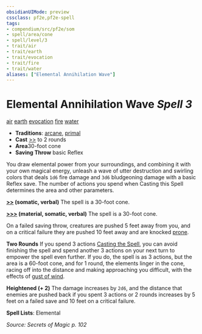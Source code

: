 ```yaml
---
obsidianUIMode: preview
cssclass: pf2e,pf2e-spell
tags:
- compendium/src/pf2e/som
- spell/area/cone
- spell/level/3
- trait/air
- trait/earth
- trait/evocation
- trait/fire
- trait/water
aliases: ["Elemental Annihilation Wave"]
---
```

# Elemental Annihilation Wave *Spell 3*   
[air](rules/traits/air.md "Air Energy & Element Trait")  [earth](rules/traits/earth.md "Earth Energy & Element Trait")  [evocation](rules/traits/evocation.md "Evocation School Trait")  [fire](rules/traits/fire.md "Fire Energy & Element Trait")  [water](rules/traits/water.md "Water Energy & Element Trait")  

- **Traditions**: [arcane](rules/traits/arcane.md "Arcane Tradition Trait"), [primal](rules/traits/primal.md "Primal Tradition Trait")
- **Cast** [>>](rules/core-rulebook/chapter-9-playing-the-game.md#Actions "Two-Action") to 2 rounds 
- **Area**30-foot cone
- **Saving Throw**  basic Reflex

You draw elemental power from your surroundings, and combining it with your own magical energy, unleash a wave of utter destruction and swirling colors that deals `1d6` fire damage and `3d6` bludgeoning damage with a basic Reflex save. The number of actions you spend when Casting this Spell determines the area and other parameters.

**[>>](rules/core-rulebook/chapter-9-playing-the-game.md#Actions "Two-Action") (somatic, verbal)** The spell is a 30-foot cone.

**[>>>](rules/core-rulebook/chapter-9-playing-the-game.md#Actions "Three-Action") (material, somatic, verbal)** The spell is a 30-foot cone.

On a failed saving throw, creatures are pushed 5 feet away from you, and on a critical failure they are pushed 10 feet away and are knocked [prone](rules/conditions.md#Prone).

**Two Rounds** If you spend 3 actions [Casting the Spell](rules/actions/cast-a-spell.md), you can avoid finishing the spell and spend another 3 actions on your next turn to empower the spell even further. If you do, the spell is as 3 actions, but the area is a 60-foot cone, and for 1 round, the elements linger in the cone, racing off into the distance and making approaching you difficult, with the effects of [gust of wind](compendium/spells/gust-of-wind.md).

**Heightened (+ 2)** The damage increases by `2d6`, and the distance that enemies are pushed back if you spent 3 actions or 2 rounds increases by 5 feet on a failed save and 10 feet on a critical failure.

**Spell Lists**: Elemental

*Source: Secrets of Magic p. 102*